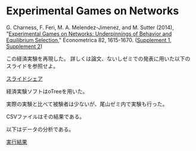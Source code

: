 # Experimental Games on Networks

 G. Charness, F. Feri, M. A. Melendez-Jimenez, and M. Sutter (2014),
   "[Experimental Games on Networks: Underpinnings of Behavior and Equilibrium Selection](http://onlinelibrary.wiley.com/doi/10.3982/ECTA11781/abstract),"
   Econometrica 82, 1615-1670.
   ([Supplement 1](https://www.econometricsociety.org/content/supplement-experimental-games-networks-underpinnings-behavior-and-equilibrium-selection-0),
   [Supplement 2](https://www.econometricsociety.org/content/supplement-experimental-games-networks-underpinnings-behavior-and-equilibrium-selection))

この経済実験を再現した。
詳しくは論文、ないしゼミでの発表に用いた以下のスライドを参照せよ。

[スライドシェア](http://www.slideshare.net/masakatooz/experimental-games)


経済実験ソフトはoTreeを用いた。


実際の実験と比べて被験者は少ないが、尾山ゼミ内で実験も行った。

CSVファイルはその結果である。

以下はデータの分析である。

[実行結果](http://nbviewer.ipython.org/github/NlGG/experiments/blob/master/show.ipynb)


